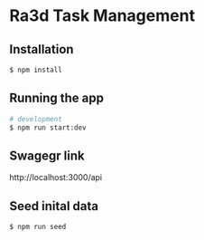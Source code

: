 
# Ra3d Task Management 

## Installation

```bash
$ npm install
```

## Running the app

```bash
# development
$ npm run start:dev

```

## Swagegr link

http://localhost:3000/api

##  Seed inital data
```bash
$ npm run seed
```


